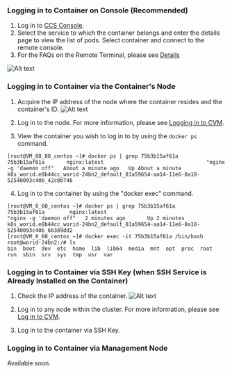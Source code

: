 ### Logging in to Container on Console (Recommended)
1. Log in to [CCS Console](https://console.cloud.tencent.com/ccs).
2. Select the service to which the container belongs and enter the details page to view the list of pods. Select container and connect to the remote console.
3. For the FAQs on the Remote Terminal, please see [Details](https://cloud.tencent.com/document/product/457/8638?!preview&lang=zh)

![Alt text](https://mc.qcloudimg.com/static/img/1a6a5426ac5eec78cfff809534ebfdf4/1.jpg)

### Logging in to Container via the Container's Node
1. Acquire the IP address of the node where the container resides and the container's ID.
![Alt text](https://mc.qcloudimg.com/static/img/c37a171ce5e5b36f704d6c54a6554cef/2.jpg)

2. Log in to the node. For more information, please see [Logging in to CVM](https://cloud.tencent.com/doc/product/213/5436).

3. View the container you wish to log in to by using the ``docker ps`` command.
```shell
[root@VM_88_88_centos ~]# docker ps | grep 75b3b15af61a  
75b3b15af61a       nginx:latest                                 "nginx -g 'daemon off"   About a minute ago   Up About a minute                       k8s_worid.e8b44cc_worid-24bn2_default_81a59654-aa14-11e6-8a18-52540093c40b_42c0b746
```
4. Log in to the container by using the "docker exec" command.
```shell
[root@VM_0_60_centos ~]# docker ps | grep 75b3b15af61a
75b3b15af61a        nginx:latest                                 "nginx -g 'daemon off"   2 minutes ago       Up 2 minutes                            k8s_worid.e8b44cc_worid-24bn2_default_81a59654-aa14-11e6-8a18-52540093c40b_6b389dd2
[root@VM_0_60_centos ~]# docker exec -it 75b3b15af61a /bin/bash
root@worid-24bn2:/# ls
bin  boot  dev	etc  home  lib	lib64  media  mnt  opt	proc  root  run  sbin  srv  sys  tmp  usr  var
```

### Logging in to Container via SSH Key (when SSH Service is Already Installed on the Container)
1. Check the IP address of the container.
![Alt text](https://mc.qcloudimg.com/static/img/5aebd54440b8afcfc3424edfb267f68b/3.jpg)

2. Log in to any node within the cluster. For more information, please see [Log in to CVM](https://cloud.tencent.com/doc/product/213/5436).

3. Log in to the container via SSH Key.

### Logging in to Container via Management Node
Available soon.


